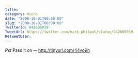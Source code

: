 ```yaml
---
title: 
category: micro
date: "2008-10-01T00:00:00"
slug: "2008-10-01T00:00:00"
TwitterId: 942605039
TweetUrl: https://twitter.com/mark_philpot/status/942605039
ReTweetUser: 
---
```


*Pst* Pass it on -- http://tinyurl.com/44vo9h